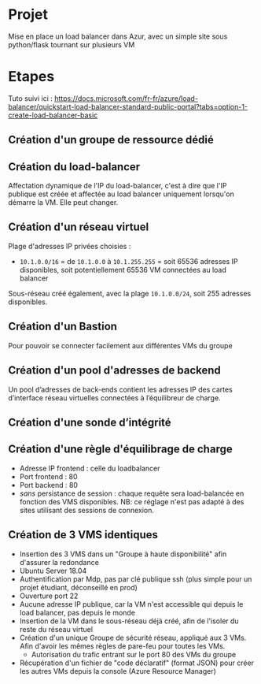 # Projet

Mise en place un load balancer dans Azur, avec un simple site sous python/flask tournant sur plusieurs VM

# Etapes

Tuto suivi ici : <https://docs.microsoft.com/fr-fr/azure/load-balancer/quickstart-load-balancer-standard-public-portal?tabs=option-1-create-load-balancer-basic>

## Création d'un groupe de ressource dédié

## Création du load-balancer

Affectation dynamique de l'IP du load-balancer, c'est à dire que l'IP publique est créée et affectée au load balancer uniquement lorsqu'on démarre la VM. Elle peut changer.

## Création d'un réseau virtuel

Plage d'adresses IP privées choisies :

- `10.1.0.0/16` = de `10.1.0.0` à `10.1.255.255` = soit 65536 adresses IP disponibles, soit potentiellement 65536 VM connectées au load balancer

Sous-réseau créé également, avec la plage `10.1.0.0/24`, soit 255 adresses disponibles.

## Création d'un Bastion

Pour pouvoir se connecter facilement aux différentes VMs du groupe

## Création d'un pool d'adresses de backend

Un pool d’adresses de back-ends contient les adresses IP des cartes d’interface réseau virtuelles connectées à l’équilibreur de charge.

## Création d'une sonde d’intégrité

## Création d'une règle d'équilibrage de charge

- Adresse IP frontend : celle du loadbalancer
- Port frontend : 80
- Port backend : 80
- *sans* persistance de session : chaque requête sera load-balancée en fonction des VMS disponibles. NB: ce réglage n'est pas adapté à des sites utilisant des sessions de connexion.

## Création de 3 VMS identiques

- Insertion des 3 VMS dans un "Groupe à haute disponibilité" afin d'assurer la redondance
- Ubuntu Server 18.04
- Authentification par Mdp, pas par clé publique ssh (plus simple pour un projet étudiant, déconseillé en prod)
- Ouverture port 22
- Aucune adresse IP publique, car la VM n'est accessible qui depuis le load balancer, pas depuis le monde
- Insertion de la VM dans le sous-réseau déjà créé, afin de l'isoler du reste du réseau virtuel
- Création d'un unique Groupe de sécurité réseau, appliqué aux 3 VMs. Afin d'avoir les mêmes règles de pare-feu pour toutes les VMs.
    - Autorisation du trafic entrant sur le port 80 des VMs du groupe
- Récupération d'un fichier de "code déclaratif" (format JSON) pour créer les autres VMs depuis la console (Azure Resource Manager)


